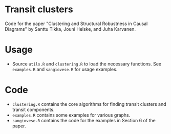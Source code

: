 # Transit clusters
Code for the paper "Clustering and Structural Robustness in Causal Diagrams" by Santtu Tikka, Jouni Helske, and Juha Karvanen.

# Usage

- Source `utils.R` and `clustering.R` to load the necessary functions. See `examples.R` and `sangiovese.R` for usage examples.

# Code

- `clustering.R` contains the core algorithms for finding transit clusters and transit components.
- `examples.R` contains some examples for various graphs.
- `sangiovese.R` contains the code for the examples in Section 6 of the paper.
